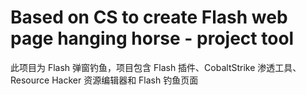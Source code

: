 # Based on CS to create Flash web page hanging horse - project tool
此项目为 Flash 弹窗钓鱼，项目包含 Flash 插件、CobaltStrike 渗透工具、Resource Hacker 资源编辑器和 Flash 钓鱼页面
